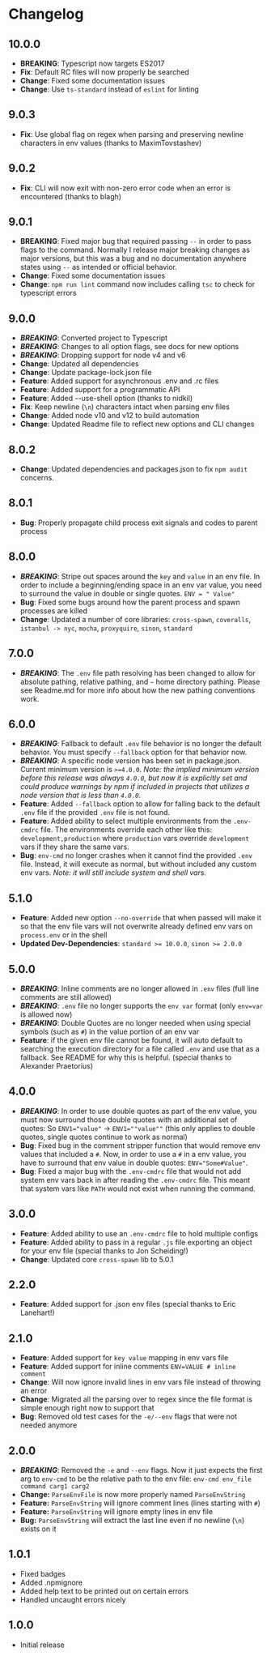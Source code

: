 # Changelog

## 10.0.0

- **BREAKING**: Typescript now targets ES2017
- **Fix**: Default RC files will now properly be searched
- **Change**: Fixed some documentation issues
- **Change**: Use `ts-standard` instead of `eslint` for linting

## 9.0.3

- **Fix**: Use global flag on regex when parsing and preserving newline characters in env values (thanks to MaximTovstashev)

## 9.0.2

- **Fix**: CLI will now exit with non-zero error code when an error is encountered (thanks to blagh)

## 9.0.1

- **BREAKING**: Fixed major bug that required passing `--` in order to pass flags to the command.
Normally I release major breaking changes as major versions, but this was a bug and no documentation
anywhere states using `--` as intended or official behavior.
- **Change**: Fixed some documentation issues
- **Change**: `npm run lint` command now includes calling `tsc` to check for typescript errors

## 9.0.0

- ***BREAKING***: Converted project to Typescript
- ***BREAKING***: Changes to all option flags, see docs for new options
- ***BREAKING***: Dropping support for node v4 and v6
- **Change**: Updated all dependencies
- **Change**: Update package-lock.json file
- **Feature**: Added support for asynchronous .env and .rc files
- **Feature**: Added support for a programmatic API
- **Feature**: Added --use-shell option (thanks to nidkil)
- **Fix**: Keep newline (`\n`) characters intact when parsing env files
- **Change**: Added node v10 and v12 to build automation
- **Change**: Updated Readme file to reflect new options and CLI changes

## 8.0.2

- **Change**: Updated dependencies and packages.json to fix `npm audit` concerns.

## 8.0.1

- **Bug**: Properly propagate child process exit signals and codes to parent process

## 8.0.0

- ***BREAKING***: Stripe out spaces around the `key` and `value` in an env file. In order to include a beginning/ending space in an env var value, you need to surround the value in double or single quotes. `ENV = " Value"`
- **Bug**: Fixed some bugs around how the parent process and spawn processes are killed
- **Change**: Updated a number of core libraries: `cross-spawn`, `coveralls`, `istanbul -> nyc`, `mocha`, `proxyquire`, `sinon`, `standard`

## 7.0.0

- ***BREAKING***: The `.env` file path resolving has been changed to allow for absolute pathing, relative pathing, and `~` home directory pathing. Please
see Readme.md for more info about how the new pathing conventions work.

## 6.0.0

- ***BREAKING***: Fallback to default `.env` file behavior is no longer the default behavior. You must specify `--fallback` option for that behavior now.
- ***BREAKING***: A specific node version has been set in package.json. Current minimum version is `>=4.0.0`. *Note: the implied minimum version
before this release was always `4.0.0`, but now it is explicitly set and could produce warnings by npm if included in projects that utilizes a
node version that is less than `4.0.0`.*
- **Feature**: Added `--fallback` option to allow for falling back to the default `.env` file if the provided `.env` file is not found.
- **Feature**: Added ability to select multiple environments from the `.env-cmdrc` file. The environments override each other like this:
`development,production` where `production` vars override `development` vars if they share the same vars.
- **Bug**: `env-cmd` no longer crashes when it cannot find the provided `.env` file. Instead, it will execute as normal, but without included any custom env vars. *Note: it will still include system and shell vars.*

## 5.1.0

- **Feature**: Added new option `--no-override` that when passed will make it so that the env file
vars will not overwrite already defined env vars on `process.env` or in the shell
- **Updated Dev-Dependencies**: `standard >= 10.0.0`, `sinon >= 2.0.0`

## 5.0.0

- ***BREAKING***: Inline comments are no longer allowed in `.env` files (full line comments are still allowed)
- ***BREAKING***: `.env` file no longer supports the `env var` format (only `env=var` is allowed now)
- ***BREAKING***: Double Quotes are no longer needed when using special symbols (such as `#`) in the value portion of an env var
- **Feature**: if the given env file cannot be found, it will auto default to searching
the execution directory for a file called `.env` and use that as a fallback. See README for why this is
helpful. (special thanks to Alexander Praetorius)

## 4.0.0

- ***BREAKING***: In order to use double quotes as part of the env value, you must now surround those double quotes with an additional set of quotes: So `ENV1="value"` -> `ENV1=""value""` (this only applies to double quotes, single quotes continue to work as normal)
- **Bug**: Fixed bug in the comment stripper function that would remove env values that included a `#`. Now, in order to use a `#` in a env value, you have to surround that env value in double quotes: `ENV="Some#Value"`.
- **Bug**: Fixed a major bug with the `.env-cmdrc` file that would not add system env vars back in after reading the `.env-cmdrc` file. This meant that system vars like `PATH` would not exist when running the command.

## 3.0.0

- **Feature**: Added ability to use an `.env-cmdrc` file to hold multiple configs
- **Feature**: Added ability to pass in a regular `.js` file exporting an object for your env file (special thanks to Jon Scheiding!)
- **Change**: Updated core `cross-spawn` lib to 5.0.1

## 2.2.0

- **Feature**: Added support for .json env files (special thanks to Eric Lanehart!)

## 2.1.0

- **Feature**: Added support for `key value` mapping in env vars file
- **Feature**: Added support for inline comments `ENV=VALUE # inline comment`
- **Change**: Will now ignore invalid lines in env vars file instead of throwing an error
- **Change**: Migrated all the parsing over to regex since the file format is simple enough right
now to support that
- **Bug**: Removed old test cases for the `-e/--env` flags that were not needed anymore

## 2.0.0

- ***BREAKING***: Removed the `-e` and `--env` flags. Now it just expects the first arg to `env-cmd` to be the relative path to the env file: `env-cmd env_file command carg1 carg2`
- **Change:** `ParseEnvFile` is now more properly named `ParseEnvString`
- **Feature:** `ParseEnvString` will ignore comment lines (lines starting with `#`)
- **Feature:** `ParseEnvString` will ignore empty lines in env file
- **Bug:** `ParseEnvString` will extract the last line even if no newline (`\n`) exists on it

## 1.0.1

- Fixed badges
- Added .npmignore
- Added help text to be printed out on certain errors
- Handled uncaught errors nicely

## 1.0.0

- Initial release
